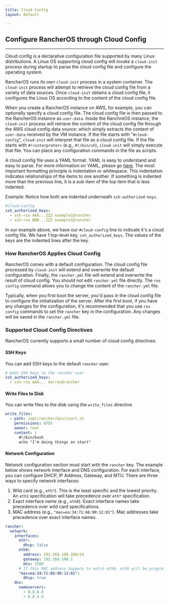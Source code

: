```yaml
---
title: Cloud Config
layout: default

---
```


## Configure RancherOS through Cloud Config
---

Cloud config is a declarative configuration file supported by many Linux distributions. A Linux OS supporting cloud config will invoke a `cloud-init` process during startup to parse the cloud config file and configure the operating system.

RancherOS runs its own `cloud-init` process in a system container. The `cloud-init` process will attempt to retrieve the
cloud config file from a variety of data sources. Once `cloud-init` obtains a cloud config file, it configures the Linux OS according to the content of the cloud config file.

When you create a RancherOS instance on AWS, for example, you can optionally specify a cloud config file. The cloud config file is then passed to the RancherOS instance as `user-data`. Inside the RanchreOS instance, the `cloud-init` process will retrieve the content of the cloud config file through the AWS cloud config data source: which simply extracts the content of `user-data` received by the VM instance. If the file starts with "`#cloud-config`", `cloud-init` will interpret that file as a cloud config file. If the file starts with `#!<interpreter>` (e.g., `#!/bin/sh`), `cloud-init` will simply execute that file. You can place any configuration commands in the file as scripts.

A cloud config file uses a YAML format. YAML is easy to understand and easy to parse. For more information on YAML, please go [here](http://www.yaml.org/start.html). The most important formatting principle is indentation or whitespace. This indentation indicates relationships of the items to one another. If something is indented more than the previous line, it is a sub-item of the top item that is less indented.

Example: Notice how both are indented underneath `ssh-authorized-keys`.

```yaml
#cloud-config
ssh_authorized_keys:
  - ssh-rsa AAA...ZZZ example1@rancher
  - ssh-rsa BBB...ZZZ example1@rancher
```

In our example above, we have our `#cloud-config` line to indicate it's a cloud config file. We have 1 top-level key, `ssh_authorized_keys`. The values of the keys are the indented lines after the key.

### How RancherOS Applies Cloud Config

RancherOS comes with a default configuration. The cloud config file processed by `cloud-init` will extend and overwrite the default configuration. Finally, the `rancher.yml` file will extend and overwrite the result of cloud config. You should not edit `rancher.yml` file directly. The `ros config` command allows you to change the content of the `rancher.yml` file.

Typically, when you first boot the server, you'd pass in the cloud config file to configure the initialization of the server. After the first boot, if you have any changes for the configuration, it's recommended that you use `ros config` commands to set the `rancher` key in the configuration. Any changes will be saved in the `rancher.yml` file.

### Supported Cloud Config Directives

RancherOS currently supports a small number of cloud config directives.

#### SSH Keys

You can add SSH keys to the default `rancher` user.

```yaml
# Adds SSH keys to the rancher user
ssh_authorized_keys:
  - ssh-rsa AAA... darren@rancher
```
#### Write Files to Disk

You can write files to the disk using the `write_files` directive.

```yaml
write_files:
  - path: /opt/rancher/bin/start.sh
    permissions: 0755
    owner: root
    content: |
      #!/bin/bash
      echo "I'm doing things on start"
```

#### Network Configuration

Network configuration section must start with the `rancher` key. The example below shows network interface and DNS configuration. For each interface, you can configure DHCP, IP Address, Gateway, and MTU. There are three ways to specify network interfaces:

1. Wild card (e.g., `eth*`). This is the least specific and the lowest priority. An `eth1` specification will take precedence over `eth*` specification.
2. Exact interface name (e.g., `eth0`). Exact interface names take precedence over wild card specifications.
3. MAC address (e.g., `"mac=ea:34:71:66:90:12:01"`). Mac addresses take precedence over exact interface names.

```yaml
rancher:
  network:
    interfaces:
      eth*:
        dhcp: false
      eth0:
        address: 192.168.100.100/24
        gateway: 192.168.100.1
        mtu: 1500
      # If this MAC address happens to match eth0, eth0 will be programmed to use DHCP.
      "mac=ea:34:71:66:90:12:01":
        dhcp: true
    dns:
      nameservers:
        - 8.8.8.8
        - 8.8.4.4

```
